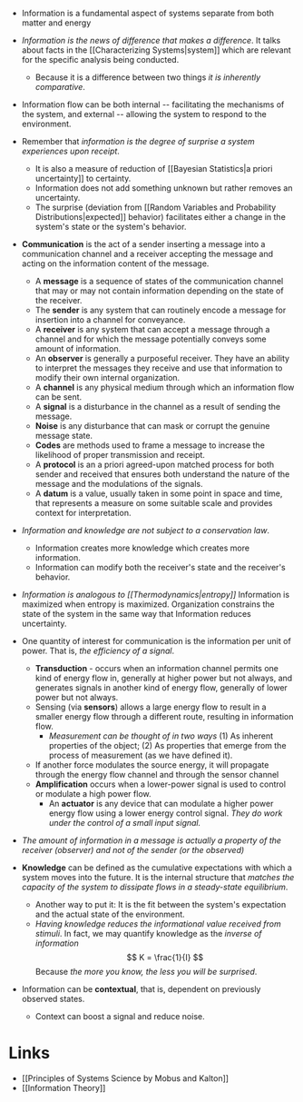 * Information is a fundamental aspect of systems separate from both matter and energy
* *Information is the news of difference that makes a difference*. It talks about facts in the [[Characterizing Systems|system]] which are relevant for the specific analysis being conducted. 
	* Because it is a difference between two things *it is inherently comparative*. 

* Information flow can be both internal -- facilitating the mechanisms of the system, and external -- allowing the system to respond to the environment.

* Remember that *information is the degree of surprise a system experiences upon receipt*. 
	* It is also a measure of reduction of [[Bayesian Statistics|a priori uncertainty]] to certainty.
	* Information does not add something unknown but rather removes an uncertainty. 
	* The surprise (deviation from [[Random Variables and Probability Distributions|expected]] behavior) facilitates either a change in the system's state or the system's behavior.

* **Communication** is the act of a sender inserting a message into a communication channel and a receiver accepting the message and acting on the information content of the message.
	* A **message** is a sequence of states of the communication channel that may or may not contain information depending on the state of the receiver.
	* The **sender** is any system that can routinely encode a message for insertion into a channel for conveyance. 
	* A **receiver** is any system that can accept a message through a channel and for which the message potentially conveys some amount of information.
	* An **observer** is generally a purposeful receiver.  They have an ability to interpret the messages they receive and use that information to modify their own internal organization.
	* A **channel** is any physical medium through which an information flow can be sent. 
	* A **signal** is a disturbance in the channel as a result of sending the message. 
	* **Noise** is any disturbance that can mask or corrupt the genuine message state.
	* **Codes** are methods used to frame a message to increase the likelihood of proper transmission and receipt.
	* A **protocol** is an a priori agreed-upon matched process for both sender and received that ensures both understand the nature of the message and the modulations of the signals.
	* A **datum** is a value, usually taken in some point in space and time, that represents a measure on some suitable scale and provides context for interpretation.

* *Information and knowledge are not subject to a conservation law*.
	* Information creates more knowledge which creates more information.
	* Information can modify both the receiver's state and the receiver's behavior.

* *Information is analogous to [[Thermodynamics|entropy]]*  Information is maximized when entropy is maximized. Organization constrains the state of the system in the same way that Information reduces uncertainty.

* One quantity of interest for communication is the information per unit of power. That is, *the efficiency of a signal*. 
	* **Transduction** - occurs when an information channel permits one kind of energy flow in, generally at higher power but not always, and generates signals in another kind of energy flow, generally of lower power but not always. 
	* Sensing (via **sensors**) allows a large energy flow to result in a smaller energy flow through a different route, resulting in information flow.
		* *Measurement can be thought of in two ways* (1) As inherent properties of the object; (2) As properties that emerge from the process of measurement (as we have defined it). 
	* If another force modulates the source energy, it will propagate through the energy flow channel and through the sensor channel
	* **Amplification** occurs when a lower-power signal is used to control or modulate a high power flow.
		* An **actuator** is any device that can modulate a higher power energy flow using a lower energy control signal. *They do work under the control of a small input signal.*


* *The amount of information in a message is actually a property of the receiver (observer) and not of the sender (or the observed)*

* **Knowledge** can be defined as the cumulative expectations with which a system moves into the future. It is the internal structure that *matches the capacity of the system to dissipate flows in a steady-state equilibrium*. 
	* Another way to put it: It is the fit between the system's expectation and the actual state of the environment. 
	* *Having knowledge reduces the informational value received from stimuli*.  In fact, we may quantify knowledge as the *inverse of information*
	  $$
	  K = \frac{1}{I}
	  $$
	  Because *the more you know, the less you will be surprised*. 

* Information can  be **contextual**, that is, dependent on previously observed states.
	* Context can boost a signal and reduce noise. 



# Links
* [[Principles of Systems Science by Mobus and Kalton]]
* [[Information Theory]]